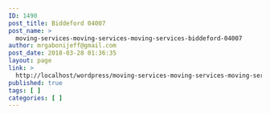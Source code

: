 ```yaml
---
ID: 1490
post_title: Biddeford 04007
post_name: >
  moving-services-moving-services-moving-services-biddeford-04007
author: mrgabonijeff@gmail.com
post_date: 2018-03-28 01:36:35
layout: page
link: >
  http://localhost/wordpress/moving-services-moving-services-moving-services-biddeford-04007/
published: true
tags: [ ]
categories: [ ]
---
```

